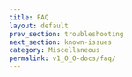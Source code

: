 ```yaml
---
title: FAQ
layout: default
prev_section: troubleshooting
next_section: known-issues
category: Miscellaneous
permalink: v1_0_0-docs/faq/
---
```

